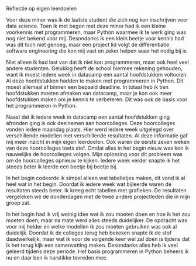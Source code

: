 Reflectie op eigen leerdoelen

Voor deze minor was ik de laatste student die zich nog kon inschrijven voor data science. Toen ik met begon met deze minor had ik een kleine voorkennis met programmeren, maar Python waarmee ik te werk ging was nog niet bekend voor mij. Desondanks ik een klein beetje voor kennis had was dit toch niet genoeg, maar een project lid volgt de differentiatie software engineering die kon mij vast en zeker helpen waar het nodig bij is. 

Niet alleen ik had last van dat ik niet kon programmeren, maar ook heel veel andere studenten. Gelukkig heeft de school hiermee rekening gehouden, want ik moest iedere week in datacamp een aantal hoofdstukken voltooien. Al deze hoofdstukken hadden te maken met programmeren in Python. Dit moest allemaal af binnen een bepaald deadline. In totaal heb ik tien hoofdstukken moeten afmaken van datacamp, maar je kon ook meer hoofdstukken maken om je kennis te verbeteren. Dit was ook de basis voor het programmeren in Python.

Naast dat ik iedere week in datacamp een aantal hoofdstukken ging afronden ging ik ook deelnemen aan hoorcolleges. Deze hoorcolleges vonden iedere maandag plaats. Hier werd iedere week uitgelegd over verschillende modellen met verschillende resultaten. Al deze informatie gaf mij meer inzicht in mijn eigen leerdoelen. Ook waren de eerste zeven weken van deze hoorcolleges toets stof. Omdat alles in het begin nieuw was kon ik nauwelijks de hoorcolleges volgen. Mijn oplossing voor dit probleem was om de hoorcolleges opnieuw te kijken. Iedere week verder snapte ik het steeds beter ik leerde een beetje bij beetje bij. 

In het begin codeerde ik simpel alleen wat tabelletjes maken, dit vond ik al heel wat in het begin. Doordat ik iedere week wat bijleerde waren de resultaten steeds beter. Ik kreeg echt tabellen met grafieken. De resultaten vergeleken we de donderdagen met de twee andere projectleden die in mijn groep zat. 

In het begin had ik vrij weinig idee wat ik zou moeten doen en hoe ik het zou moeten doen, maar na mate werd alles steeds duidelijker. De opdracht was voor mij helder en welke modellen ik zou moeten gebruiken was ook al duidelijk. Doordat ik de colleges terug heb bekeken snapte ik de stof daadwerkelijk, maar wat ik voor de volgende keer wel zal doen is tijdens dat ik het terug kijk een samenvatting maken. Desondanks alles heb ik veel geleerd tijdens deze periode. Het basis programmeren in Python beheers ik nu en daar ben ik harstikke tevreden mee.

